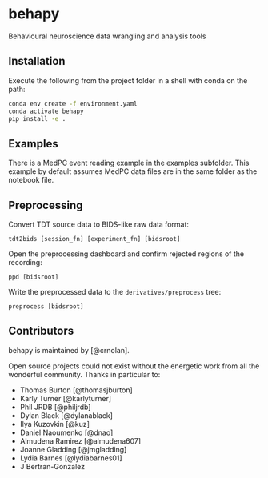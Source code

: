 # behapy
Behavioural neuroscience data wrangling and analysis tools

## Installation

Execute the following from the project folder in a shell with conda on the path:

```bash
conda env create -f environment.yaml
conda activate behapy
pip install -e .
```

## Examples

There is a MedPC event reading example in the examples subfolder. This example by default assumes MedPC data files are in the same folder as the notebook file.


## Preprocessing

Convert TDT source data to BIDS-like raw data format:

`tdt2bids [session_fn] [experiment_fn] [bidsroot]`

Open the preprocessing dashboard and confirm rejected regions of the recording:

`ppd [bidsroot]`

Write the preprocessed data to the `derivatives/preprocess` tree:

`preprocess [bidsroot]`

## Contributors

behapy is maintained by [@crnolan].

Open source projects could not exist without the energetic work from all the wonderful community. Thanks in particular to:

* Thomas Burton [@thomasjburton]
* Karly Turner [@karlyturner]
* Phil JRDB [@philjrdb]
* Dylan Black [@dylanablack]
* Ilya Kuzovkin [@kuz]
* Daniel Naoumenko [@dnao]
* Almudena Ramirez [@almudena607]
* Joanne Gladding [@jmgladding]
* Lydia Barnes [@lydiabarnes01]
* J Bertran-Gonzalez
